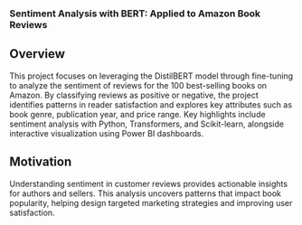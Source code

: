 ### Sentiment Analysis with BERT: Applied to Amazon Book Reviews

## Overview

This project focuses on leveraging the DistilBERT model through fine-tuning to analyze the sentiment of reviews for the 100 best-selling books on Amazon. 
By classifying reviews as positive or negative, the project identifies patterns in reader satisfaction and explores key attributes such as book genre, publication year, and price range.
Key highlights include sentiment analysis with Python, Transformers, and Scikit-learn, alongside interactive visualization using Power BI dashboards.

## Motivation

Understanding sentiment in customer reviews provides actionable insights for authors and sellers. 
This analysis uncovers patterns that impact book popularity, helping design targeted marketing strategies and improving user satisfaction.
